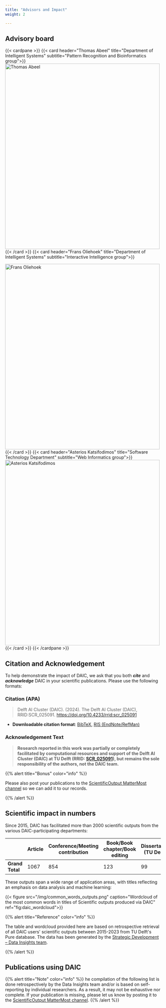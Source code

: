 ```yaml
---
title: "Advisors and Impact"
weight: 2

---
```


## Advisory board
{{< cardpane >}}
  {{< card header="Thomas Abeel" title="Department of Intelligent Systems" subtitle="Pattern Recognition and Bioinformatics group">}}
  <img src="/img/thomas.abeel.png" alt="Thomas Abeel" width="500" height="600">
  {{< /card >}}
  {{< card header="Frans Oliehoek" title="Department of Intelligent Systems" subtitle="Interactive Intelligence group">}}

  <img src="/img/frans.oliehoek.png" alt="Frans Oliehoek" width="500" height="600">
  {{< /card >}}
  {{< card header="Asterios Katsifodimos" title="Software Technology Department" subtitle="Web Informatics group">}}
  <img src="/img/asterios.katsifodimos.png" alt="Asterios Katsifodimos" width="500" height="600">
  {{< /card >}}
{{< /cardpane >}}


## Citation and Acknowledgement

To help demonstrate the impact of DAIC, we ask that you both _**cite**_ and _**acknowledge**_ DAIC in your scientific publications. Please use the following formats:

### Citation (APA)

> Delft AI Cluster (DAIC). (2024). The Delft AI Cluster (DAIC), RRID:SCR_025091. https://doi.org/10.4233/rrid:scr_025091
 
- **Downloadable citation format**: [BibTeX](../daic.BibTeX), [RIS (EndNote/RefMan)](../daic.RIS)

### Acknowledgement Text

> **Research reported in this work was partially or completely facilitated by computational resources and support of the Delft AI Cluster (DAIC) at TU Delft (RRID: [SCR_025091](https://doi.org/10.4233/rrid:scr_025091)), but remains the sole responsibility of the authors, not the DAIC team.**


{{% alert title="Bonus" color="info" %}}

Please also post your publications to the [ScientificOutput MatterMost channel](https://mattermost.tudelft.nl/daic/channels/scientificoutput) so we can add it to our records.

{{% /alert %}}


## Scientific impact in numbers
Since 2015, DAIC has facilitated more than 2000 scientific outputs from the various DAIC-participating departments:


|                 | Article | Conference/Meeting contribution | Book/Book chapter/Book editing | Dissertation (TU Delft) | Abstract | Other | Editorial | Patent | **Grand Total** |
| --------------- | --------------------- | -------------------- | ------------------------ | ---------------- | --------- | -------------- | ----------------------------- | ------------------------- | --------------- |
| **Grand Total** | 1067               | 854              | 123                    | 99           | 69     | 32         | 29                         | 8                    | **2281**        |

These outputs span a wide range of application areas, with titles reflecting an emphasis on data analysis and machine learning:

{{< figure src="/img/common_words_outputs.png" caption="Wordcloud of the most common words in titles of Scientific outputs produced via DAIC" ref="fig:daic_wordcloud">}}

{{% alert title="Reference" color="info" %}}

The table and wordcloud provided here are based on retrospective retrieval of all DAIC users' scientific outputs between 2015-2023 from TU Delft's Pure database.
The data has been generated by the [Strategic Development – Data Insights team](https://www.youtube.com/watch?v=RIq_-TEIkQI).

{{% /alert %}}

## Publications using DAIC

{{% alert title="Note" color="info" %}}
he compilation of the following list is done retrospectively by the Data Insights team and/or is based on self-reporting by individual researchers. As a result, it may not be exhaustive nor complete. If your publication is missing, please let us know by posting it to the [ScientificOutput MatterMost channel](https://mattermost.tudelft.nl/daic/channels/scientificoutput).
{{% /alert %}}
